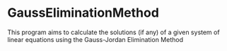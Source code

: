 # GaussEliminationMethod
This program aims to calculate the solutions (if any) of a given system of linear equations using the Gauss-Jordan Elimination Method
